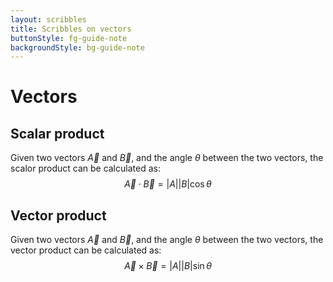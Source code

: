 ```yaml
---
layout: scribbles
title: Scribbles on vectors
buttonStyle: fg-guide-note
backgroundStyle: bg-guide-note
---
```


# Vectors

## Scalar product

Given two vectors $\vec{A}$ and $\vec{B}$, and the angle $\theta$ between the two vectors, the scalor product can be calculated as:
$$
\vec{A}\cdot \vec{B} = |A||B| \cos \theta
$$

## Vector product

Given two vectors $\vec{A}$ and $\vec{B}$, and the angle $\theta$ between the two vectors, the vector product can be calculated as:
$$
\vec{A}\times \vec{B} = |A||B| \sin \theta
$$

